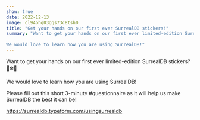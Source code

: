 ```yaml
---
show: true
date: 2022-12-13
image: cl94ohq03ggs73c8tsh0
title: "Get your hands on our first ever SurrealDB stickers!"
summary: "Want to get your hands on our first ever limited-edition SurrealDB stickers 🌈❄️👀
    
We would love to learn how you are using SurrealDB!"
---
```


Want to get your hands on our first ever limited-edition SurrealDB stickers? 🌈❄️👀
    
We would love to learn how you are using SurrealDB!

Please fill out this short 3-minute #questionnaire as it will help us make SurrealDB the best it can be!

https://surrealdb.typeform.com/usingsurrealdb